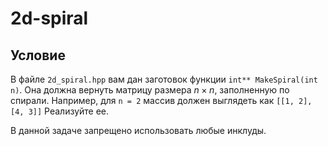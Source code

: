 # 2d-spiral

## Условие

В файле `2d_spiral.hpp` вам дан заготовок функции `int** MakeSpiral(int n)`. Она должна вернуть матрицу размера $`n \times n`$, заполненную по спирали. Например, для `n = 2` массив должен выглядеть как `[[1, 2], [4, 3]]` Реализуйте ее.

В данной задаче запрещено использовать любые инклуды.